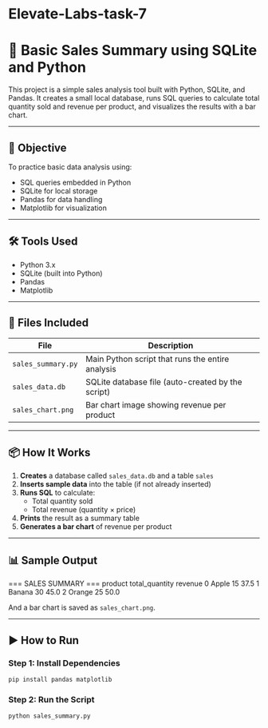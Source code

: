 # Elevate-Labs-task-7

# 🧾 Basic Sales Summary using SQLite and Python

This project is a simple sales analysis tool built with Python, SQLite, and Pandas. It creates a small local database, runs SQL queries to calculate total quantity sold and revenue per product, and visualizes the results with a bar chart.

---

## 🎯 Objective

To practice basic data analysis using:
- SQL queries embedded in Python
- SQLite for local storage
- Pandas for data handling
- Matplotlib for visualization

---

## 🛠 Tools Used

- Python 3.x
- SQLite (built into Python)
- Pandas
- Matplotlib

---

## 📁 Files Included

| File               | Description                                         |
|--------------------|-----------------------------------------------------|
| `sales_summary.py` | Main Python script that runs the entire analysis    |
| `sales_data.db`    | SQLite database file (auto-created by the script)   |
| `sales_chart.png`  | Bar chart image showing revenue per product         |

---

## 📦 How It Works

1. **Creates** a database called `sales_data.db` and a table `sales`
2. **Inserts sample data** into the table (if not already inserted)
3. **Runs SQL** to calculate:
   - Total quantity sold
   - Total revenue (quantity × price)
4. **Prints** the result as a summary table
5. **Generates a bar chart** of revenue per product

---

## 📊 Sample Output

=== SALES SUMMARY ===
product total_quantity revenue
0 Apple 15 37.5
1 Banana 30 45.0
2 Orange 25 50.0

And a bar chart is saved as `sales_chart.png`.

---

## ▶️ How to Run

### Step 1: Install Dependencies
`
pip install pandas matplotlib
`

### Step 2: Run the Script
`
python sales_summary.py
`

